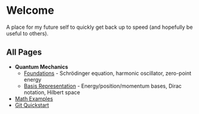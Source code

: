 # Welcome

A place for my future self to quickly get back up to speed (and hopefully be useful to others).

## All Pages

- **Quantum Mechanics**
  - [Foundations](quantum-mechanics/quantum-foundations.md) - Schrödinger equation, harmonic oscillator, zero-point energy
  - [Basis Representation](quantum-mechanics/quantum-basis-representation.md) - Energy/position/momentum bases, Dirac notation, Hilbert space
- [Math Examples](notes/math-examples.md)
- [Git Quickstart](howto/git.md)
